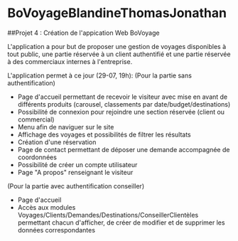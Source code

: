 # BoVoyageBlandineThomasJonathan

##Projet 4 : Création de l'appication Web BoVoyage

L'application a pour but de proposer une gestion de voyages disponibles à tout public, une partie réservée à un client authentifié et une partie réservée à des commerciaux internes à l'entreprise.

L'application permet à ce jour (29-07, 19h): 
(Pour la partie sans authentification)
- Page d'accueil permettant de recevoir le visiteur avec mise en avant de différents produits (carousel, classements par date/budget/destinations)
- Possibilité de connexion pour rejoindre une section réservée (client ou commercial)
- Menu afin de naviguer sur le site
- Affichage des voyages et possibilités de filtrer les résultats
- Création d'une réservation
- Page de contact permettant de déposer une demande accompagnée de coordonnées
- Possibilité de créer un compte utilisateur
- Page "A propos" renseignant le visiteur

(Pour la partie avec authentification conseiller)
- Page d'accueil
- Accès aux modules Voyages/Clients/Demandes/Destinations/ConseillerClientèles permettant chacun d'afficher, de créer de modifier et de supprimer les données correspondantes
